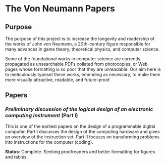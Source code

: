 # The Von Neumann Papers

## Purpose
The purpose of this project is to increase the longevity and readership 
of the works of John von Neumann, a 20th-century figure responsible for 
many advances in game theory, theoretical physics, and computer science.

Some of the foundational works in computer science are currently propagated 
as unsearchable PDFs collated from photocopies, or Web pages whose formatting
is so poor that they are unreadable. Our aim here is to meticulously typeset
these works, emending as necessary, to make them more visually attractive, 
readable, and future-proof.

## Papers

### *Preliminary discussion of the logical design of an electronic computing instrument* (Part I)
This is one of the earliest papers on the design of a programmable digital 
computer. Part I discusses the design of the computing hardware and gives an 
overview of the instruction set. Part II focuses on transforming problems into 
instructions for the computer (coding).

**Status**: Complete. Seeking proofreaders and better formatting for figures and tables.